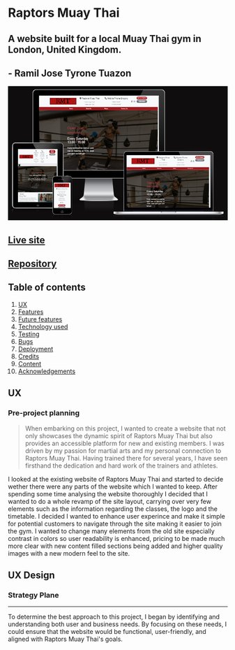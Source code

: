 # Raptors Muay Thai
## A website built for a local Muay Thai gym in London, United Kingdom.
## - Ramil Jose Tyrone Tuazon

![My amiresponsive picture](assets/images/amiresponsive%20(dark).PNG)

## [Live site](https://ramil96.github.io/raptors-muay-thai/)

## [Repository](https://github.com/Ramil96/raptors-muay-thai)

## Table of contents

1. [UX](#ux)
2. [Features](#features)
3. [Future features](#futre-features)
4. [Technology used](#technology-used)
5. [Testing](#testing)
6. [Bugs](#bugs)
7. [Deployment](#deployment)
8. [Credits](#credits)
9. [Content](content)
10. [Acknowledgements](#acknowledgements)

## UX

### Pre-project planning
> When embarking on this project, I wanted to create a website that not only showcases the dynamic spirit of Raptors Muay Thai but also provides an accessible platform for new and existing members. I was driven by my passion for martial arts and my personal connection to Raptors Muay Thai. Having trained there for several years, I have seen firsthand the dedication and hard work of the trainers and athletes. 

I looked at the existing website of Raptors Muay Thai and started to decide wether there were any parts of the website which I wanted to keep. After spending some time analysing the website thoroughly I decided that I wanted to do a whole revamp of the site layout, carrying over very few elements such as the information regarding the classes, the logo and the timetable. I decided I wanted to enhance user experince and make it simple for potential customers to navigate through the site making it easier to join the gym. I wanted to change many elements from the old site especially contrast in colors so user readability is enhanced, pricing to be made much more clear with new content filled sections being added and higher quality images with a new modern feel to the site.

## UX Design

### Strategy Plane
---
To determine the best approach to this project, I began by identifying and understanding both user and business needs. By focusing on these needs, I could ensure that the website would be functional, user-friendly, and aligned with Raptors Muay Thai's goals.
